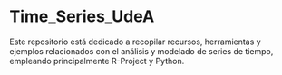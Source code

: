 # Time_Series_UdeA
Este repositorio está dedicado a recopilar recursos, herramientas y ejemplos relacionados con el análisis y modelado de series de tiempo, empleando principalmente R-Project y Python. 
